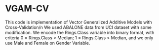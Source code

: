 # VGAM-CV

This code is implementation of Vector Generalized Additive Models with Cross-Validation/n
We used ABALONE data from UCI dataset with some modification. We encode the Rings.Class variable into binary format, with criteria 0 = Rings.Class < Median; 1 = Rings.Class > Median, and we only use Male and Female on Gender Variable.

